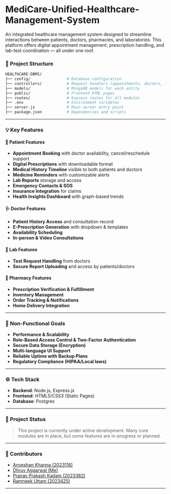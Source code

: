 # MediCare-Unified-Healthcare-Management-System
An integrated healthcare management system designed to streamline interactions between patients, doctors, pharmacies, and laboratories. This platform offers digital appointment management, prescription handling, and lab-test coordination — all under one roof.


### 📂 Project Structure

```bash
HEALTHCARE-DBMS/
├── config/                # Database configuration
├── controllers/           # Request handlers (appointments, doctors, labs, etc.)
├── models/                # MongoDB models for each entity
├── public/                # Frontend HTML pages
├── routes/                # Express routes for all modules
├── .env                   # Environment variables
├── server.js              # Main server entry point
├── package.json           # Dependencies and scripts
```

---

### 💡 Key Features

#### 👤 Patient Features

* **Appointment Booking** with doctor availability, cancel/reschedule support
* **Digital Prescriptions** with downloadable format
* **Medical History Timeline** visible to both patients and doctors
* **Medicine Reminders** with customizable alerts
* **Lab Reports** storage and access
* **Emergency Contacts & SOS**
* **Insurance Integration** for claims
* **Health Insights Dashboard** with graph-based trends

#### 🩺 Doctor Features

* **Patient History Access** and consultation record
* **E-Prescription Generation** with dropdown & templates
* **Availability Scheduling**
* **In-person & Video Consultations**

#### 🧪 Lab Features

* **Test Request Handling** from doctors
* **Secure Report Uploading** and access by patients/doctors

#### 💊 Pharmacy Features

* **Prescription Verification & Fulfillment**
* **Inventory Management**
* **Order Tracking & Notifications**
* **Home Delivery Integration**

---

### 🔐 Non-Functional Goals

* **Performance & Scalability**
* **Role-Based Access Control & Two-Factor Authentication**
* **Secure Data Storage (Encryption)**
* **Multi-language UI Support**
* **Reliable Uptime with Backup Plans**
* **Regulatory Compliance (HIPAA/Local laws)**

---

### ⚙️ Tech Stack

* **Backend**: Node.js, Express.js
* **Frontend**: HTML5/CSS3 (Static Pages)
* **Database**: Postgres

---

### 🚧 Project Status

> This project is currently under active development. Many core modules are in place, but some features are in-progress or planned.

---

### 🤝 Contributors

- [Anveshan Khanna (2023116)](https://github.com/AnveshanK)
- [Dhruv Aggarwal (Me)](https://github.com/dhruvaggarwal9)
- [Pranav Prakash Kadam (2023382)](https://github.com/pranavkadam27)
- [Ramneek Uttam (2023425)](https://www.github.com/ramneekuttam)

---

